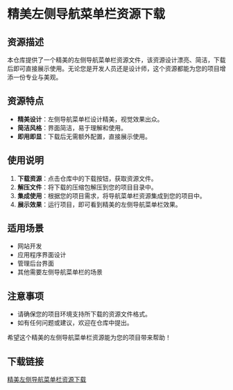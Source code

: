 # 精美左侧导航菜单栏资源下载

## 资源描述

本仓库提供了一个精美的左侧导航菜单栏资源文件，该资源设计漂亮、简洁，下载后即可直接展示使用。无论您是开发人员还是设计师，这个资源都能为您的项目增添一份专业与美观。

## 资源特点

- **精美设计**：左侧导航菜单栏设计精美，视觉效果出众。
- **简洁风格**：界面简洁，易于理解和使用。
- **即用即显**：下载后无需额外配置，直接展示使用。

## 使用说明

1. **下载资源**：点击仓库中的下载按钮，获取资源文件。
2. **解压文件**：将下载的压缩包解压到您的项目目录中。
3. **集成使用**：根据您的项目需求，将导航菜单栏资源集成到您的项目中。
4. **展示效果**：运行项目，即可看到精美的左侧导航菜单栏效果。

## 适用场景

- 网站开发
- 应用程序界面设计
- 管理后台界面
- 其他需要左侧导航菜单栏的场景

## 注意事项

- 请确保您的项目环境支持所下载的资源文件格式。
- 如有任何问题或建议，欢迎在仓库中提出。

希望这个精美的左侧导航菜单栏资源能为您的项目带来帮助！

## 下载链接

[精美左侧导航菜单栏资源下载](https://pan.quark.cn/s/42497cdb5678)